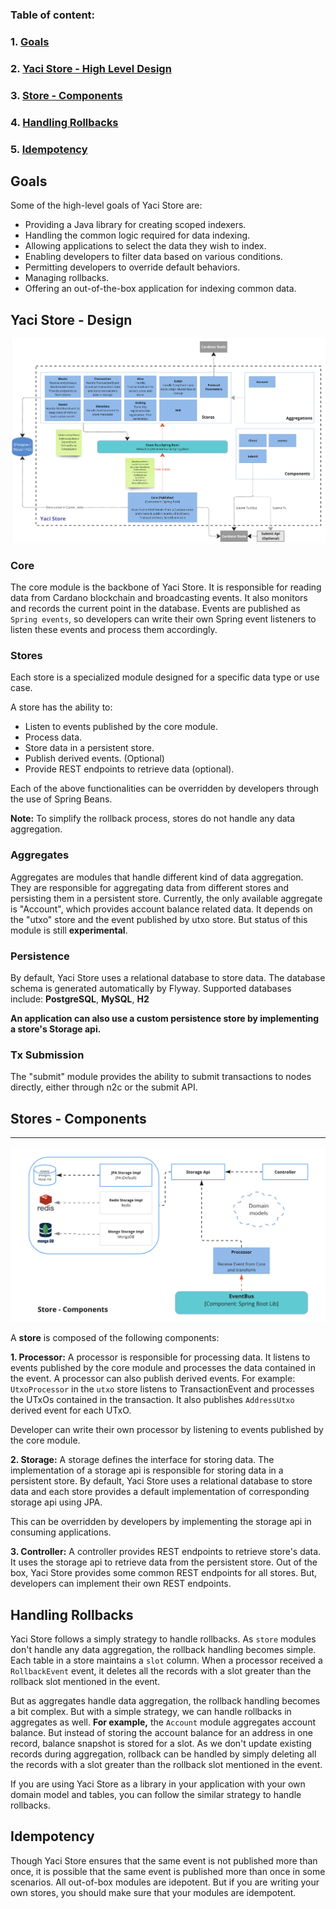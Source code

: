 ### **Table of content:**
### 1. [Goals](#goals)
### 2. [Yaci Store - High Level Design](#highlevel-design)
### 3. [Store - Components](#store-design)
### 4. [Handling Rollbacks](#handling-rollbacks)
### 5. [Idempotency](#idempotency)

<a id="goals"></a>
## Goals
Some of the high-level goals of Yaci Store are:

- Providing a Java library for creating scoped indexers. 
- Handling the common logic required for data indexing. 
- Allowing applications to select the data they wish to index. 
- Enabling developers to filter data based on various conditions. 
- Permitting developers to override default behaviors. 
- Managing rollbacks. 
- Offering an out-of-the-box application for indexing common data.

<a id="highlevel-design"></a>
## Yaci Store - Design

![High Level Design](images/component-diagram.png)

### Core

The core module is the backbone of Yaci Store. It is responsible for reading data from Cardano blockchain and broadcasting events.
It also monitors and records the current point in the database.
Events are published as ``Spring events``, so developers can write their own Spring event listeners to listen these events and process them accordingly.

### Stores

Each store is a specialized module designed for a specific data type or use case.

A store has the ability to:

- Listen to events published by the core module.
- Process data.
- Store data in a persistent store.
- Publish derived events. (Optional)
- Provide REST endpoints to retrieve data (optional).

Each of the above functionalities can be overridden by developers through the use of Spring Beans.

**Note:** To simplify the rollback process, stores do not handle any data aggregation.

### Aggregates

Aggregates are modules that handle different kind of data aggregation. They are responsible for aggregating data from different stores and persisting them in a persistent store.
Currently, the only available aggregate is "Account", which provides account balance related data. It depends on the "utxo" store and the event published by utxo store.
But status of this module is still **experimental**.

### Persistence

By default, Yaci Store uses a relational database to store data. The database schema is generated automatically by Flyway.
Supported databases include: **PostgreSQL**, **MySQL**, **H2**

**An application can also use a custom persistence store by implementing a store's Storage api.**

### Tx Submission

The "submit" module provides the ability to submit transactions to nodes directly, either through n2c or the submit API.

<a id="store-design"></a>
## Stores - Components
<hr>

![Store Design](images/store-design.png)

A **store** is composed of the following components:

**1. Processor:** A processor is responsible for processing data. It listens to events published by the core module and processes the data contained in the event. A processor can also publish derived events.
For example: ``UtxoProcessor`` in the ``utxo`` store listens to TransactionEvent and processes the UTxOs contained in the transaction. It also publishes ``AddressUtxo`` derived event for each UTxO.

Developer can write their own processor by listening to events published by the core module.

**2. Storage:** A storage defines the interface for storing data. The implementation of a storage api is responsible for storing data in a persistent store.
By default, Yaci Store uses a relational database to store data and each store provides a default implementation of corresponding storage api using JPA.

This can be overridden by developers by implementing the storage api in consuming applications.


**3. Controller:** A controller provides REST endpoints to retrieve store's data. It uses the storage api to retrieve data from the persistent store. 
Out of the box, Yaci Store provides some common REST endpoints for all stores. But, developers can implement their own REST endpoints.

<a id="handling-rollbacks"></a>
## Handling Rollbacks

Yaci Store follows a simply strategy to handle rollbacks. As ``store`` modules don't handle any data aggregation, the rollback handling becomes simple.
Each table in a store maintains a ``slot`` column. When a processor received a ``RollbackEvent`` event, it deletes all the records with a slot greater than
the rollback slot mentioned in the event. 

But as aggregates handle data aggregation, the rollback handling becomes a bit complex. But with a simple strategy, we can handle rollbacks in aggregates as well.
**For example,** the ``Account`` module aggregates account balance. But instead of storing the account balance for an address in one record, balance snapshot is stored for a slot.
As we don't update existing records during aggregation, rollback can be handled by simply deleting all the records with a slot greater than the rollback slot mentioned in the event.

If you are using Yaci Store as a library in your application with your own domain model and tables, you can follow the similar strategy to handle rollbacks.

<a id="idempotency"></a>
## Idempotency

Though Yaci Store ensures that the same event is not published more than once, it is possible that the same event is published more than once in some scenarios. All out-of-box 
modules are idepotent. But if you are writing your own stores, you should make sure that your modules are idempotent.
